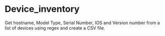 # Device_inventory
Get hostname, Model Type, Serial Number, IOS and Version number from a list of devices using regex and create a CSV file.
